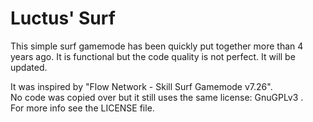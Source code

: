 # Luctus' Surf

This simple surf gamemode has been quickly put together more than 4 years ago. It is functional but the code quality is not perfect. It will be updated.

It was inspired by "Flow Network - Skill Surf Gamemode v7.26".  
No code was copied over but it still uses the same license: GnuGPLv3 .  
For more info see the LICENSE file.
